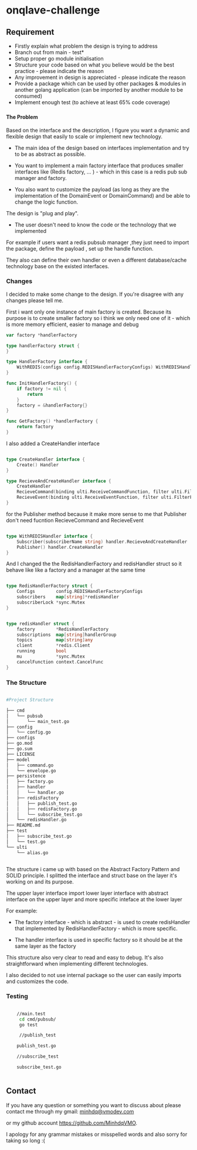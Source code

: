 
# onqlave-challenge






## Requirement

- Firstly explain what problem the design is trying to address
- Branch out from main - test*
- Setup proper go module initialisation
- Structure your code based on what you believe would be the best practice - please indicate the reason
- Any improvement in design is appreciated - please indicate the reason
- Provide a package which can be used by other packages & modules in another golang application (can be imported by another module to be consumed)
- Implement enough test (to achieve at least 65% code coverage)


### 


#### The Problem

Based on the interface and the description, I figure you want a dynamic and flexible design that easily to scale or implement new technology.

- The main idea of the design based on interfaces implementation and try to be as abstract as possible.

- You want to implement a main factory interface that produces smaller interfaces like (Redis factory, ... ) - which in this case is a redis pub sub manager and factory.

- You also want to customize the payload (as long as they are the implementation of the DomainEvent or DomainCommand) and be able to change the logic function.

The design is "plug and play".

- The user doesn't need to know the code or the technology that we implemented

For example if users want a redis pubsub manager ,they just need to import the package, define the payload , set up the handle function.

They also can define their own handler or even a different database/cache technology base on the existed interfaces.


### Changes

I decided to make some change to the design. If you're disagree with any changes please tell me.

First i want only one instance of main factory is created. Because its purpose is to create smaller factory so i think we only need one of it - which is more memory efficient, easier to manage and debug


```go
var factory *handlerFactory

type handlerFactory struct {
}

type HandlerFactory interface {
	WithREDIS(configs config.REDISHandlerFactoryConfigs) WithREDISHandler
}

func InitHandlerFactory() {
	if factory != nil {
		return
	}
	factory = &handlerFactory{}
}

func GetFactory() *handlerFactory {
	return factory
}

```

I also added a CreateHandler interface


```go

type CreateHandler interface {
	Create() Handler
}

type RecieveAndCreateHandler interface {
	CreateHandler
	RecieveCommand(binding ulti.ReceiveCommandFunction, filter ulti.FilterFunction, handler ulti.ReceiveHandlerFunction) RecieveAndCreateHandler
	RecieveEvent(binding ulti.ReceiveEventFunction, filter ulti.FilterFunction, handler ulti.ReceiveHandlerFunction) RecieveAndCreateHandler
}

```

for the Publisher method because it make more sense to me that Publisher don't need fucntion RecieveCommand and  RecieveEvent


```go

type WithREDISHandler interface {
	Subscriber(subscriberName string) handler.RecieveAndCreateHandler
	Publisher() handler.CreateHandler
}

```

And I changed the the RedisHandlerFactory and redisHandler struct so it behave like like a factory and a manager at the same time


```go

type RedisHandlerFactory struct {
	Configs        config.REDISHandlerFactoryConfigs
	subscribers    map[string]*redisHandler
	subscriberLock *sync.Mutex
}


type redisHandler struct {
	factory        *RedisHandlerFactory
	subscriptions  map[string]handlerGroup
	topics         map[string]any
	client         *redis.Client
	running        bool
	mu             *sync.Mutex
	cancelFunction context.CancelFunc
}

```

### The Structure

```bash

#Project Structure

├── cmd
│   └── pubsub
│       └── main_test.go
├── config
│   └── config.go
├── configs
├── go.mod
├── go.sum
├── LICENSE
├── model
│   ├── command.go
│   └── envelope.go
├── persistence
│   ├── factory.go
│   ├── handler
│   │   └── handler.go
│   ├── redisFactory
│   │   ├── publish_test.go
│   │   ├── redisFactory.go
│   │   └── subscribe_test.go
│   └── redisHandler.go
├── README.md
├── test
│   ├── subscribe_test.go
│   └── test.go
└── ulti
    └── alias.go



```

The structure i came up with based on the Abstract Factory Pattern and SOLID principle. I splitted the interface and struct base on the layer it's working on and its purpose.

The upper layer interface import lower layer interface with abstract interface on the upper layer and more specific inteface at the lower layer

For example:

- The factory interface - which is abstract - is used to create redisHandler that implemented by RedisHandlerFactory - which is more specific.

- The handler interface is used in specific factory so it should be at the same layer as the factory

This structure also very clear to read and easy to debug. It's also straightforward when implementing different technologies.

I also decided to not use internal package so the user can easily imports and customizes the code.


### Testing

```bash

    //main.test
     cd cmd/pubsub/
     go test

     //publish_test 

    publish_test.go

    //subscribe_test

    subscribe_test.go
    

```


## Contact

If you have any question or something you want to discuss about please contact me through my gmail: minhdq@vmodev.com

or my github account https://github.com/MinhdqVMO.



I apology for any grammar mistakes or misspelled words and also sorry for taking so long :(